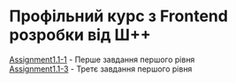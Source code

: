 # Профільний курс з Frontend розробки від Ш++

[Assignment1.1-1](Assignment1.1-1/) - Перше завдання першого рівня  
[Assignment1.1-3](Assignment1.1-3/) - Третє завдання першого рівня
